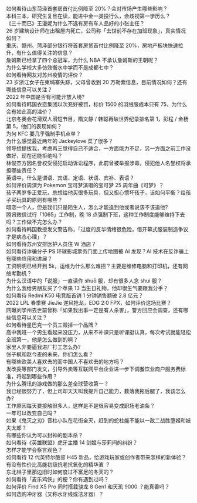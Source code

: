 如何看待山东菏泽首套房首付比例降至 20%？会对市场产生哪些影响？  
本科三本，研究生复旦在读，能进中金一类投行么，会歧视第一学历么？  
《三十而已》王漫妮为什么不选有房有车人品好的小张主任？  
26 岁建筑设计师在出租屋内死亡，公司称「去世前不存在加班现象」，真实情况如何？  
重庆、赣州、菏泽部分银行将首套房贷首付比例降至 20%，房地产板块快速拉升，有什么值得关注的信息？  
詹姆斯已经拿了四个总冠军，为什么 NBA 不承认詹姆斯的王朝呢？  
为什么学校大多仿效衡水中学而不是成都七中？  
如何看待网友对苏州疫情的评价？  
23 岁浙江女子在柬埔寨失踪，父母曾收到 20 万勒索信息，目前情况如何？还有哪些信息可以关注？  
2022 年中国是否有可能开放入境?  
如何看待韩国衣恋集团以次充好被罚，标价 1500 的羽绒服成本只有 75，为什么会有如此高的溢价？  
北京冬奥会花滑双人滑短节目，隋文静 / 韩聪再破世界纪录排名第 1，彭程 / 金杨第 5，他们的表现如何？  
为何 KFC 要几乎强制手机点单？  
为什么感觉最近两年的 Jackeylove 菜了很多？  
领导想提拔我，考虑再三觉得自己不适合，一方面能力不足，另一方面之前工作没做好，现在还能拒绝吗？  
林俊杰方因名誉权受侵犯启动诉讼程序，此前曾被举报涉毒，侵犯他人名誉权将承担哪些责任？  
英语中，什么是谓语、宾语、定语、状语、宾补、表语？  
如何评价周深为 Pokemon 宝可梦演唱的宝可梦 25 周年曲《可梦》？  
孩子两岁多正爱玩，总想给他买很多玩具，但又担心惯坏孩子，该如何平衡？给孩子买玩具的原则有哪些？  
暗恋一个人，但是我们只是陌生人，怎么才能追到他或者说该不该追他?  
腾讯微信试行「1065」工作制，晚 18 点强制下班，这种工作制度能够维持下去吗？工作做不完怎么办？  
如何看待韩国教授发文警告称，「过度的反华情绪很危险，借开幕式服装制造争议才是病态心理」？  
如何看待苏州安排医护人员住 W 酒店？  
如何看待诈骗分子 PS 环球影城票务门面上传地图被 AI 发现？AI 技术在反诈骗上有哪些应用和进展？  
工资明明已经开到 5k，运维为什么那么难招？主要是维修电脑和打印机，还有网络考勤机？  
为什么汉语中的「说服」一直读作 shuō 服，却有很多人念 shuì 服？  
为什么我给男朋友买了个苹果 13 当生日礼物，他却很生气要跟我分手？  
如何看待 Redmi K50 电竞版首销 1 分钟销售额破 2.8 亿元？  
2022 LPL 春季赛 JieJie 逆风抢龙，EDG 2:0 FPX，如何评价这场比赛？  
网曝刘学州去世前曾称「如果我出事一定是有人杀害」，警方回应会调查，还有哪些信息可以关注？  
如何看待星巴克一个员工毁掉一个品牌？  
高中我班一个男生看起来没压力，从来不补课只是听课挺认真，每次考试就能轻松全班第一，他是怎么做到的啊？  
家里人非要逼我进厂打工怎么办?  
张子枫和赵今麦的未来，你们怎么看？  
有哪些欧美人喜欢去的而中国人不喜欢去的地方吗？  
发改委等部门发文，引导外卖等互联网平台企业进一步下调餐饮业商户服务费标准，将起到哪些作用？  
为什么腾讯的游戏做的那么差全球营收第一？  
我已经很努力了，但上司却天天叫我提升自己能力，数落我拖后腿了，我该怎么办?  
工作原因每天要接触很多人，这样是不是很容易变成职场老油条？  
一年可以改变自己吗？  
如果《鬼灭之刃》音柱小队在花街全灭，赶到的蛇柱能不能以一敌二战胜堕姬和妓夫太郎？  
有哪些你认为可以封神的剧本杀？  
如何看待《英雄联盟》虎牙主播 14 剑姬与莎莉间的纠纷？  
怎样才能学会察言观色？  
如何看待 12 代英特尔酷睿 H45 新品，给游戏玩家或创作者带来怎样的新体验？  
有没有性价比高能初级抗老抗氧化的精华液 ？  
东北林子里那边旧时如何度过不富足的冬天的？  
如何看待「麦乐鸡侠」的梗？你有遇到过吗？  
如何评价 Find X5 Pro 同时搭载骁龙 8 Gen1 和天玑 9000 ？能真香吗？  
如何选购冲牙器（又称水牙线或洁牙器）？  
